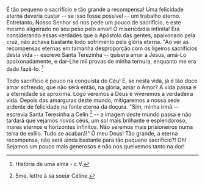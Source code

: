 É tão pequeno o sacrifício e tão grande a recompensa! Uma felicidade eterna deveria custar -- se isso fosse possível -- um trabalho eterno. Entretanto, Nosso Senhor só nos pede um pouco de sacrifício, e este mesmo aligeirado no seu peso pelo amor! Ó misericórdia infinita! Era considerando essas verdades que o Apóstolo das gentes, apaixonado pela cruz, não achava bastante todo sofrimento pela glória eterna. "Ao ver as recompensas eternas em tamanha desproporção com os ligeiros sacrifícios desta vida -- escreve Santa Terezinha -- quisera amar a Jesus, amá-Lo apaixonadamente, e dar-Lhe mil provas de minha ternura, enquanto me era dado fazê-lo. [^1]

Todo sacrifício é pouco na conquista do Céu! E, se nesta vida, já é tão doce amar sofrendo, que não será então, na glória, amar o Amor? A vida passa e a eternidade se aproxima. Logo veremos a Deus e viveremos a verdadeira vida. Depois das amarguras deste mundo, mitigaremos a nossa sede ardente de felicidade na fonte eterna da doçura. "Sim, minha irmã -- escrevia Santa Teresinha a Celin [^2] -- a imagem deste mundo passa e não tardará que vejamos novos céus, um sol mais brilhante e esplendoroso, mares eternos e horizontes infinitos. Não seremos mais prisioneiros numa terra de exílio. Tudo se acabará!" Ó meu Deus! Tão grande, a eterna recompensa, não será ainda bastante para tão pequeno sacrifício?! Oh! Sejamos um pouco mais generosos e não nos queixemos tanto na dor!

[^1]: História de uma alma - c.V.
[^2]: 5me. lettre à sa soeur Céline.